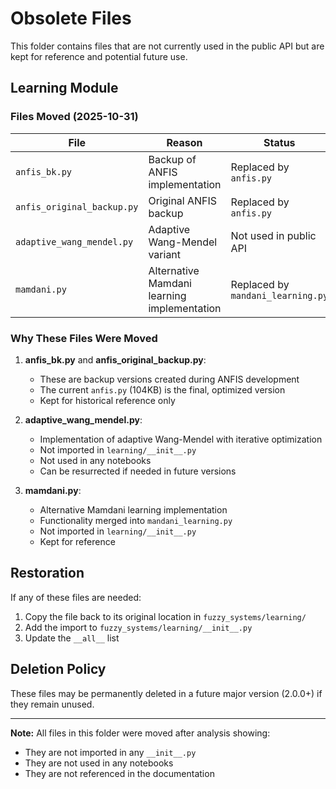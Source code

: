 # Obsolete Files

This folder contains files that are not currently used in the public API but are kept for reference and potential future use.

## Learning Module

### Files Moved (2025-10-31)

| File | Reason | Status |
|------|--------|--------|
| `anfis_bk.py` | Backup of ANFIS implementation | Replaced by `anfis.py` |
| `anfis_original_backup.py` | Original ANFIS backup | Replaced by `anfis.py` |
| `adaptive_wang_mendel.py` | Adaptive Wang-Mendel variant | Not used in public API |
| `mamdani.py` | Alternative Mamdani learning implementation | Replaced by `mandani_learning.py` |

### Why These Files Were Moved

1. **anfis_bk.py** and **anfis_original_backup.py**:
   - These are backup versions created during ANFIS development
   - The current `anfis.py` (104KB) is the final, optimized version
   - Kept for historical reference only

2. **adaptive_wang_mendel.py**:
   - Implementation of adaptive Wang-Mendel with iterative optimization
   - Not imported in `learning/__init__.py`
   - Not used in any notebooks
   - Can be resurrected if needed in future versions

3. **mamdani.py**:
   - Alternative Mamdani learning implementation
   - Functionality merged into `mandani_learning.py`
   - Not imported in `learning/__init__.py`
   - Kept for reference

## Restoration

If any of these files are needed:
1. Copy the file back to its original location in `fuzzy_systems/learning/`
2. Add the import to `fuzzy_systems/learning/__init__.py`
3. Update the `__all__` list

## Deletion Policy

These files may be permanently deleted in a future major version (2.0.0+) if they remain unused.

---

**Note:** All files in this folder were moved after analysis showing:
- They are not imported in any `__init__.py`
- They are not used in any notebooks
- They are not referenced in the documentation
